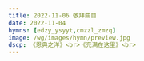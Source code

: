 ```yaml
---
title: 2022-11-06 敬拜曲目
date: 2022-11-04
hymns: [edzy_ysyyt,cmzzl_zmzq]
image: /wg/images/hymn/preview.jpg
dscp: 《恩典之洋》<br>《充满在这里》<br>
---
```


